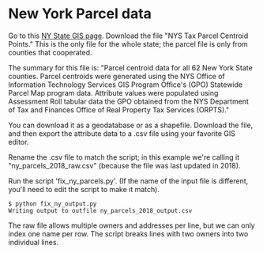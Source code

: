 # New York Parcel data

Go to this [NY State GIS page](http://gis.ny.gov/gisdata/inventories/details.cfm?DSID=1300). Download the file "NYS Tax Parcel Centroid Points." This is the only file for the whole state; the parcel file is only from counties that cooperated. 

The summary for this file is: "Parcel centroid data for all 62 New York State counties. Parcel centroids were generated using the NYS Office of Information Technology Services GIS Program Office's (GPO) Statewide Parcel Map program data. Attribute values were populated using Assessment Roll tabular data the GPO obtained from the NYS Department of Tax and Finances Office of Real Property Tax Services (ORPTS)."

You can download it as a geodatabase or as a shapefile. Download the file, and then export the attribute data to a .csv file using your favorite GIS editor. 

Rename the .csv file to match the script; in this example we're calling it "ny\_parcels\_2018\_raw.csv" (because the file was last updated in 2018).


Run the script 'fix\_ny\_parcels.py'. (If the name of the input file is different, you'll need to edit the script to make it match). 

	$ python fix_ny_output.py 
	Writing output to outfile ny_parcels_2018_output.csv

The raw file allows multiple owners and addresses per line, but we can only index one name per row. The script breaks lines with two owners into two individual lines. 

